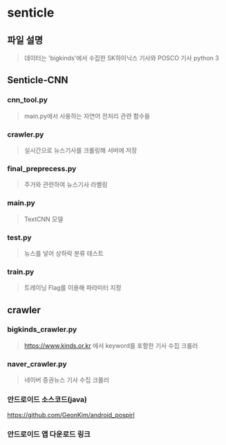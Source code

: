 # senticle 
## 파일 설명
> 데이터는 'bigkinds'에서 수집한 SK하이닉스 기사와 POSCO 기사 
> python 3 


## Senticle-CNN
### cnn_tool.py
> main.py에서 사용하는 자연어 전처리 관련 함수들 



### crawler.py
> 실시간으로 뉴스기사를 크롤링해 서버에 저장 



### final_preprecess.py
> 주가와 관련하여 뉴스기사 라벨링



### main.py
> TextCNN 모델



### test.py
> 뉴스를 넣어 상하락 분류 테스트 



### train.py
> 트레이닝
> Flag를 이용해 파라미터 지정 





## crawler
### bigkinds_crawler.py
> https://www.kinds.or.kr 에서 keyword를 포함한 기사 수집 크롤러




### naver_crawler.py
> 네이버 증권뉴스 기사 수집 크롤러


### 안드로이드 소스코드(java)
https://github.com/GeonKim/android_pospirl

### 안드로이드 앱 다운로드 링크

